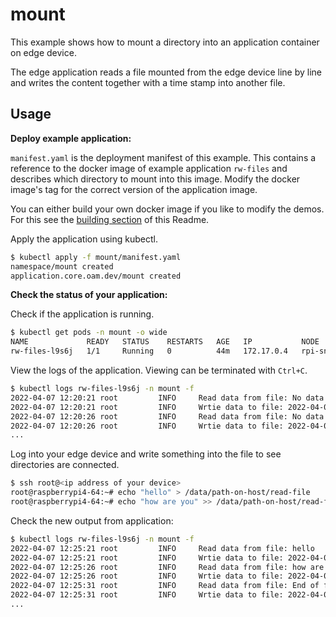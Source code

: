 # mount

This example shows how to mount a directory into an application container on edge device.

The edge application reads a file mounted from the edge device line by line and writes the content together with a time stamp into another file.

## Usage

**Deploy example application:**

`manifest.yaml` is the deployment manifest of this example. This contains a reference to the docker image of example application `rw-files` and describes which directory to mount into this image. Modify the docker image's tag for the correct version of the application image.

You can either build your own docker image if you like to modify the demos. For this see the [building section](../README.md#building-yourself) of this Readme.

Apply the application using kubectl.

```bash
$ kubectl apply -f mount/manifest.yaml
namespace/mount created
application.core.oam.dev/mount created
```

**Check the status of your application:**

Check if the application is running.

```bash
$ kubectl get pods -n mount -o wide
NAME             READY   STATUS    RESTARTS   AGE   IP           NODE        NOMINATED NODE   READINESS GATES
rw-files-l9s6j   1/1     Running   0          44m   172.17.0.4   rpi-snake   <none>           <none>
```

View the logs of the application. Viewing can be terminated with `Ctrl+C`.

```bash
$ kubectl logs rw-files-l9s6j -n mount -f
2022-04-07 12:20:21 root         INFO     Read data from file: No data in file
2022-04-07 12:20:21 root         INFO     Wrtie data to file: 2022-04-07 12:20:21.263937: No data in file
2022-04-07 12:20:26 root         INFO     Read data from file: No data in file
2022-04-07 12:20:26 root         INFO     Wrtie data to file: 2022-04-07 12:20:26.270444: No data in file
...
```

Log into your edge device and write something into the file to see directories are connected.
```bash
$ ssh root@<ip address of your device>
root@raspberrypi4-64:~# echo "hello" > /data/path-on-host/read-file
root@raspberrypi4-64:~# echo "how are you" >> /data/path-on-host/read-file
```

Check the new output from application:
```bash
$ kubectl logs rw-files-l9s6j -n mount -f
2022-04-07 12:25:21 root         INFO     Read data from file: hello
2022-04-07 12:25:21 root         INFO     Wrtie data to file: 2022-04-07 12:25:21.619019: hello
2022-04-07 12:25:26 root         INFO     Read data from file: how are you
2022-04-07 12:25:26 root         INFO     Wrtie data to file: 2022-04-07 12:25:26.623087: how are you
2022-04-07 12:25:31 root         INFO     Read data from file: End of file reached
2022-04-07 12:25:31 root         INFO     Wrtie data to file: 2022-04-07 12:25:31.628804: End of file reached
...
```
